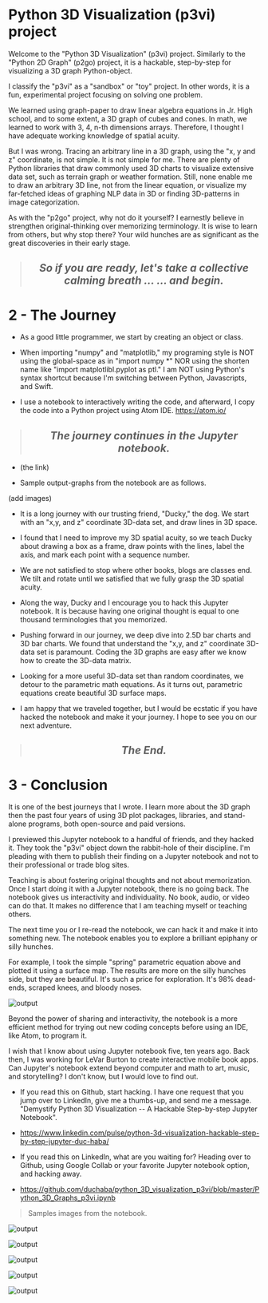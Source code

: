# Python 3D Visualization (p3vi) project

Welcome to the "Python 3D Visualization" (p3vi) project. Similarly to the "Python 2D Graph" (p2go) project, it is a hackable, step-by-step for visualizing a 3D graph Python-object.

I classify the "p3vi" as a "sandbox" or "toy" project. In other words, it is a fun, experimental project focusing on solving one problem.

We learned using graph-paper to draw linear algebra equations in Jr. High school, and to some extent, a 3D graph of cubes and cones. In math, we learned to work with 3, 4, n-th dimensions arrays. Therefore, I thought I have adequate working knowledge of spatial acuity.

But I was wrong. Tracing an arbitrary line in a 3D graph, using the "x, y and z" coordinate, is not simple. It is not simple for me. There are plenty of Python libraries that draw commonly used 3D charts to visualize extensive data set, such as terrain graph or weather formation. Still, none enable me to draw an arbitrary 3D line, not from the linear equation, or visualize my far-fetched ideas of graphing NLP data in 3D or finding 3D-patterns in image categorization.

As with the "p2go" project, why not do it yourself? I earnestly believe in strengthen original-thinking over memorizing terminology. It is wise to learn from others, but why stop there? Your wild hunches are as significant as the great discoveries in their early stage.

><center><h2><i>So if you are ready, let's take a collective calming breath …  … and begin.</i></h2></center>

# 2 - The Journey

- As a good little programmer, we start by creating an object or class.

- When importing "numpy" and "matplotlib," my programing style is NOT using the global-space as in "import numpy *" NOR using the shorten name like "import matplotlibl.pyplot as ptl." I am NOT using Python's syntax shortcut because I'm switching between Python, Javascripts, and Swift. 

- I use a notebook to interactively writing the code, and afterward, I copy the code into a Python project using Atom IDE. https://atom.io/

><center><h2><i>The journey continues in the Jupyter notebook.</i></h2></center>

- (the link)

- Sample output-graphs from the notebook are as follows.

(add images)

- It is a long journey with our trusting friend, "Ducky," the dog. We start with an "x,y, and z" coordinate 3D-data set, and draw lines in 3D space.

- I found that I need to improve my 3D spatial acuity, so we teach Ducky about drawing a box as a frame, draw points with the lines, label the axis, and mark each point with a sequence number.

- We are not satisfied to stop where other books, blogs are classes end. We tilt and rotate until we satisfied that we fully grasp the 3D spatial acuity.

- Along the way, Ducky and I encourage you to hack this Jupyter notebook.  It is because having one original thought is equal to one thousand terminologies that you memorized. 

- Pushing forward in our journey, we deep dive into 2.5D bar charts and 3D bar charts. We found that understand the "x,y, and z" coordinate 3D-data set is paramount. Coding the 3D graphs are easy after we know how to create the 3D-data matrix.

- Looking for a more useful 3D-data set than random coordinates, we detour to the parametric math equations. As it turns out, parametric equations create beautiful 3D surface maps.

- I am happy that we traveled together, but I would be ecstatic if you have hacked the notebook and make it your journey. I hope to see you on our next adventure.

><center><h2><i>The End.</i></h2></center>

# 3 - Conclusion

It is one of the best journeys that I wrote. I learn more about the 3D graph then the past four years of using 3D plot packages, libraries, and stand-alone programs, both open-source and paid versions.

I previewed this Jupyter notebook to a handful of friends, and they hacked it. They took the "p3vi" object down the rabbit-hole of their discipline. I'm pleading with them to publish their finding on a Jupyter notebook and not to their professional or trade blog sites. 

Teaching is about fostering original thoughts and not about memorization. Once I start doing it with a Jupyter notebook, there is no going back. The notebook gives us interactivity and individuality. No book, audio, or video can do that. It makes no difference that I am teaching myself or teaching others. 

The next time you or I re-read the notebook, we can hack it and make it into something new. The notebook enables you to explore a brilliant epiphany or silly hunches. 

For example, I took the simple "spring" parametric equation above and plotted it using a surface map. The results are more on the silly hunches side, but they are beautiful. It's such a price for exploration. It's 98% dead-ends, scraped knees, and bloody noses. 

![output](https://github.com/duchaba/python_3D_visualization_p3vi/blob/master/ducky28.jpg)

Beyond the power of sharing and interactivity, the notebook is a more efficient method for trying out new coding concepts before using an IDE, like Atom, to program it.

I wish that I know about using Jupyter notebook five, ten years ago. Back then, I was working for LeVar Burton to create interactive mobile book apps. Can Jupyter's notebook extend beyond computer and math to art, music, and storytelling? I don't know, but I would love to find out.

- If you read this on Github, start hacking. I have one request that you jump over to LinkedIn, give me a thumbs-up, and send me a message. "Demystify Python 3D Visualization -- A Hackable Step-by-step Jupyter Notebook".

- https://www.linkedin.com/pulse/python-3d-visualization-hackable-step-by-step-jupyter-duc-haba/

- If you read this on LinkedIn, what are you waiting for? Heading over to Github, using Google Collab or your favorite Jupyter notebook option, and hacking away.

-  https://github.com/duchaba/python_3D_visualization_p3vi/blob/master/Python_3D_Graphs_p3vi.ipynb

>Samples images from the notebook.

![output](https://github.com/duchaba/python_3D_visualization_p3vi/blob/master/ducky9.jpg)

![output](https://github.com/duchaba/python_3D_visualization_p3vi/blob/master/ducky19.jpg)

![output](https://github.com/duchaba/python_3D_visualization_p3vi/blob/master/ducky22.jpg)

![output](https://github.com/duchaba/python_3D_visualization_p3vi/blob/master/ducky26.jpg)

![output](https://github.com/duchaba/python_3D_visualization_p3vi/blob/master/ducky27x.jpg)

